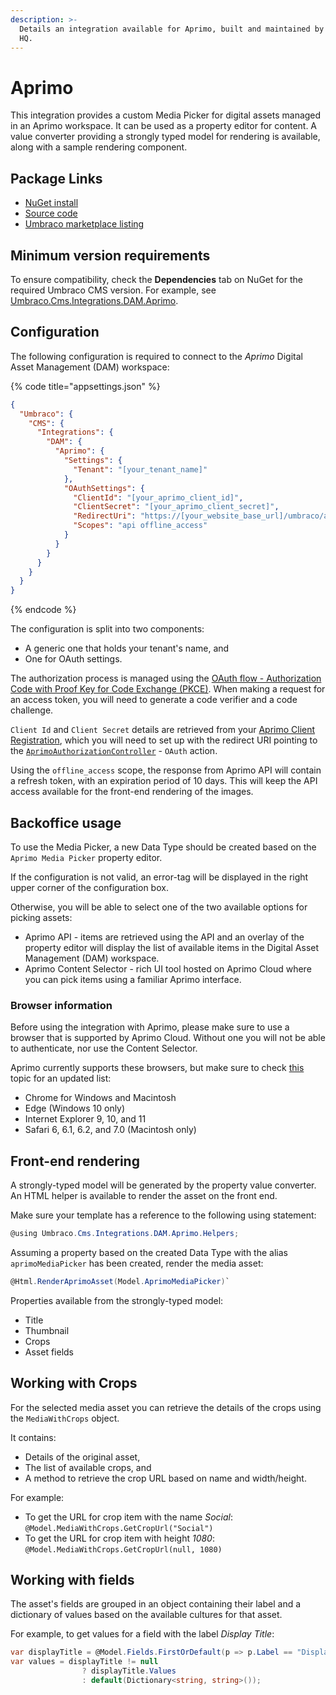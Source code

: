 ```yaml
---
description: >-
  Details an integration available for Aprimo, built and maintained by Umbraco
  HQ.
---
```


# Aprimo

This integration provides a custom Media Picker for digital assets managed in an Aprimo workspace. It can be used as a property editor for content. A value converter providing a strongly typed model for rendering is available, along with a sample rendering component.

## Package Links

* [NuGet install](https://www.nuget.org/packages/Umbraco.Cms.Integrations.DAM.Aprimo)
* [Source code](https://github.com/umbraco/Umbraco.Cms.Integrations/tree/main/src/Umbraco.Cms.Integrations.DAM.Aprimo)
* [Umbraco marketplace listing](https://marketplace.umbraco.com/package/umbraco.cms.integrations.dam.aprimo)

## Minimum version requirements

To ensure compatibility, check the **Dependencies** tab on NuGet for the required Umbraco CMS version. For example, see [Umbraco.Cms.Integrations.DAM.Aprimo](https://www.nuget.org/packages/Umbraco.Cms.Integrations.DAM.Aprimo#dependencies-body-tab).

## Configuration

The following configuration is required to connect to the _Aprimo_ Digital Asset Management (DAM) workspace:

{% code title="appsettings.json" %}
```json
{
  "Umbraco": {
    "CMS": {
      "Integrations": {
        "DAM": {
          "Aprimo": {
            "Settings": {
              "Tenant": "[your_tenant_name]"
            },
            "OAuthSettings": {
              "ClientId": "[your_aprimo_client_id]",
              "ClientSecret": "[your_aprimo_client_secret]",
              "RedirectUri": "https://[your_website_base_url]/umbraco/api/aprimoauthorization/oauth",
              "Scopes": "api offline_access"
            }
          }
        }
      }
    }
  }
}
```
{% endcode %}

The configuration is split into two components:

* A generic one that holds your tenant's name, and
* One for OAuth settings.

The authorization process is managed using the [OAuth flow - Authorization Code with Proof Key for Code Exchange (PKCE)](https://developers.aprimo.com/marketing-operations/rest-api/authorization/#module7). When making a request for an access token, you will need to generate a code verifier and a code challenge.

`Client Id` and `Client Secret` details are retrieved from your [Aprimo Client Registration](https://developers.aprimo.com/marketing-operations/rest-api/authorization/#module2), which you will need to set up with the redirect URI pointing to the [`AprimoAuthorizationController`](https://github.com/umbraco/Umbraco.Cms.Integrations/blob/main/src/Umbraco.Cms.Integrations.DAM.Aprimo/Controllers/AprimoAuthorizationController.cs) - `OAuth` action.

Using the `offline_access` scope, the response from Aprimo API will contain a refresh token, with an expiration period of 10 days. This will keep the API access available for the front-end rendering of the images.

## Backoffice usage

To use the Media Picker, a new Data Type should be created based on the `Aprimo Media Picker` property editor.

If the configuration is not valid, an error-tag will be displayed in the right upper corner of the configuration box.

Otherwise, you will be able to select one of the two available options for picking assets:

* Aprimo API - items are retrieved using the API and an overlay of the property editor will display the list of available items in the Digital Asset Management (DAM) workspace.
* Aprimo Content Selector - rich UI tool hosted on Aprimo Cloud where you can pick items using a familiar Aprimo interface.

### Browser information

Before using the integration with Aprimo, please make sure to use a browser that is supported by Aprimo Cloud. Without one you will not be able to authenticate, nor use the Content Selector.

Aprimo currently supports these browsers, but make sure to check [this](https://help.aprimo.com/Content/Marketing\_Operations\_Help/aprimo\_basics/browsers\_configuring\_concept.html) topic for an updated list:

* Chrome for Windows and Macintosh
* Edge (Windows 10 only)
* Internet Explorer 9, 10, and 11
* Safari 6, 6.1, 6.2, and 7.0 (Macintosh only)

## Front-end rendering

A strongly-typed model will be generated by the property value converter. An HTML helper is available to render the asset on the front end.

Make sure your template has a reference to the following using statement:

```csharp
@using Umbraco.Cms.Integrations.DAM.Aprimo.Helpers;
```

Assuming a property based on the created Data Type with the alias `aprimoMediaPicker` has been created, render the media asset:

```csharp
@Html.RenderAprimoAsset(Model.AprimoMediaPicker)`
```

Properties available from the strongly-typed model:

* Title
* Thumbnail
* Crops
* Asset fields

## Working with Crops

For the selected media asset you can retrieve the details of the crops using the `MediaWithCrops` object.

It contains:

* Details of the original asset,
* The list of available crops, and
* A method to retrieve the crop URL based on name and width/height.

For example:

* To get the URL for crop item with the name _Social_: `@Model.MediaWithCrops.GetCropUrl("Social")`
* To get the URL for crop item with height _1080_: `@Model.MediaWithCrops.GetCropUrl(null, 1080)`

## Working with fields

The asset's fields are grouped in an object containing their label and a dictionary of values based on the available cultures for that asset.

For example, to get values for a field with the label _Display Title_:

```csharp
var displayTitle = @Model.Fields.FirstOrDefault(p => p.Label == "Display Title");
var values = displayTitle != null
                ? displayTitle.Values 
                : default(Dictionary<string, string>());
```
